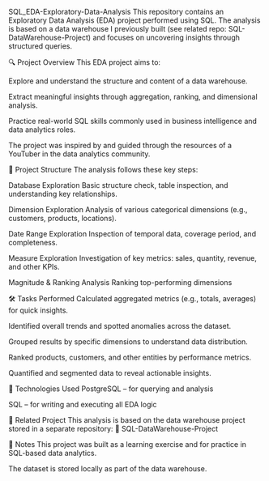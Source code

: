 SQL_EDA-Exploratory-Data-Analysis
This repository contains an Exploratory Data Analysis (EDA) project performed using SQL. The analysis is based on a data warehouse I previously built 
(see related repo: SQL-DataWarehouse-Project) and focuses on uncovering insights through structured queries.

🔍 Project Overview
This EDA project aims to:

Explore and understand the structure and content of a data warehouse.

Extract meaningful insights through aggregation, ranking, and dimensional analysis.

Practice real-world SQL skills commonly used in business intelligence and data analytics roles.

The project was inspired by and guided through the resources of a YouTuber in the data analytics community.

📁 Project Structure
The analysis follows these key steps:

Database Exploration
Basic structure check, table inspection, and understanding key relationships.

Dimension Exploration
Analysis of various categorical dimensions (e.g., customers, products, locations).

Date Range Exploration
Inspection of temporal data, coverage period, and completeness.

Measure Exploration
Investigation of key metrics: sales, quantity, revenue, and other KPIs.

Magnitude & Ranking Analysis
Ranking top-performing dimensions 

🛠️ Tasks Performed
Calculated aggregated metrics (e.g., totals, averages) for quick insights.

Identified overall trends and spotted anomalies across the dataset.

Grouped results by specific dimensions to understand data distribution.

Ranked products, customers, and other entities by performance metrics.

Quantified and segmented data to reveal actionable insights.

🧠 Technologies Used
PostgreSQL – for querying and analysis

SQL – for writing and executing all EDA logic

🧱 Related Project
This analysis is based on the data warehouse project stored in a separate repository:
🔗 SQL-DataWarehouse-Project

📌 Notes
This project was built as a learning exercise and for practice in SQL-based data analytics.

The dataset is stored locally as part of the data warehouse.

